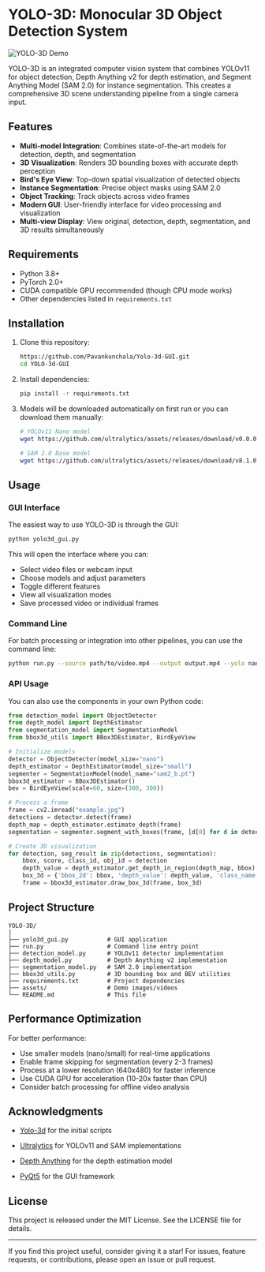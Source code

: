# YOLO-3D: Monocular 3D Object Detection System

![YOLO-3D Demo](assets/demo.gif)

YOLO-3D is an integrated computer vision system that combines YOLOv11 for object detection, Depth Anything v2 for depth estimation, and Segment Anything Model (SAM 2.0) for instance segmentation. This creates a comprehensive 3D scene understanding pipeline from a single camera input.

## Features

- **Multi-model Integration**: Combines state-of-the-art models for detection, depth, and segmentation
- **3D Visualization**: Renders 3D bounding boxes with accurate depth perception
- **Bird's Eye View**: Top-down spatial visualization of detected objects
- **Instance Segmentation**: Precise object masks using SAM 2.0
- **Object Tracking**: Track objects across video frames
- **Modern GUI**: User-friendly interface for video processing and visualization
- **Multi-view Display**: View original, detection, depth, segmentation, and 3D results simultaneously

## Requirements

- Python 3.8+
- PyTorch 2.0+
- CUDA compatible GPU recommended (though CPU mode works)
- Other dependencies listed in `requirements.txt`

## Installation

1. Clone this repository:
   ```bash
   https://github.com/Pavankunchala/Yolo-3d-GUI.git
   cd YOLO-3d-GUI
   ```

2. Install dependencies:
   ```bash
   pip install -r requirements.txt
   ```

3. Models will be downloaded automatically on first run or you can download them manually:
   ```bash
   # YOLOv11 Nano model
   wget https://github.com/ultralytics/assets/releases/download/v0.0.0/yolov11n.pt
   
   # SAM 2.0 Base model
   wget https://github.com/ultralytics/assets/releases/download/v8.1.0/sam2_b.pt
   ```

## Usage

### GUI Interface

The easiest way to use YOLO-3D is through the GUI:

```bash
python yolo3d_gui.py
```

This will open the interface where you can:
- Select video files or webcam input
- Choose models and adjust parameters
- Toggle different features
- View all visualization modes
- Save processed video or individual frames

### Command Line

For batch processing or integration into other pipelines, you can use the command line:

```bash
python run.py --source path/to/video.mp4 --output output.mp4 --yolo nano --depth small --sam sam2_b.pt
```

### API Usage

You can also use the components in your own Python code:

```python
from detection_model import ObjectDetector
from depth_model import DepthEstimator
from segmentation_model import SegmentationModel
from bbox3d_utils import BBox3DEstimator, BirdEyeView

# Initialize models
detector = ObjectDetector(model_size="nano")
depth_estimator = DepthEstimator(model_size="small")
segmenter = SegmentationModel(model_name="sam2_b.pt")
bbox3d_estimator = BBox3DEstimator()
bev = BirdEyeView(scale=60, size=(300, 300))

# Process a frame
frame = cv2.imread("example.jpg")
detections = detector.detect(frame)
depth_map = depth_estimator.estimate_depth(frame)
segmentation = segmenter.segment_with_boxes(frame, [d[0] for d in detections])

# Create 3D visualization
for detection, seg_result in zip(detections, segmentation):
    bbox, score, class_id, obj_id = detection
    depth_value = depth_estimator.get_depth_in_region(depth_map, bbox)
    box_3d = {'bbox_2d': bbox, 'depth_value': depth_value, 'class_name': detector.get_class_names()[class_id], 'mask': seg_result['mask']}
    frame = bbox3d_estimator.draw_box_3d(frame, box_3d)
```

## Project Structure

```
YOLO-3D/
│
├── yolo3d_gui.py           # GUI application
├── run.py                  # Command line entry point
├── detection_model.py      # YOLOv11 detector implementation
├── depth_model.py          # Depth Anything v2 implementation
├── segmentation_model.py   # SAM 2.0 implementation
├── bbox3d_utils.py         # 3D bounding box and BEV utilities
├── requirements.txt        # Project dependencies
├── assets/                 # Demo images/videos
└── README.md               # This file
```

## Performance Optimization

For better performance:

- Use smaller models (nano/small) for real-time applications
- Enable frame skipping for segmentation (every 2-3 frames)
- Process at a lower resolution (640x480) for faster inference
- Use CUDA GPU for acceleration (10-20x faster than CPU)
- Consider batch processing for offline video analysis

## Acknowledgments
- [Yolo-3d](https://github.com/niconielsen32/YOLO-3D) for the initial scripts

- [Ultralytics](https://github.com/ultralytics/ultralytics) for YOLOv11 and SAM implementations
- [Depth Anything](https://github.com/LiheYoung/Depth-Anything) for the depth estimation model
- [PyQt5](https://www.riverbankcomputing.com/software/pyqt/) for the GUI framework

## License

This project is released under the MIT License. See the LICENSE file for details.

---

If you find this project useful, consider giving it a star! For issues, feature requests, or contributions, please open an issue or pull request.
